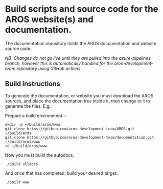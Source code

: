 # Build scripts and source code for the AROS website(s) and documentation.

The documentation repository holds the AROS documentation and website source code.


_NB: Changes do not go live until they are pulled into the azure-pipelines branch, however
this is automatically handled for the aros-development-team repository using GitHub actions._

## Build instructions

To generate the documentation, or website you must download the AROS sources, and place the
documentation tree inside it, then change to it to generate the files. E.g..

Prepare a build environment -:

    mkdir -p ~/build/aros/www
	git clone https://github.com/aros-development-team/AROS.git ~/build/aros
	git clone https://github.com/aros-development-team/documentation.git ~/build/aros/www
	cd ~/build/aros/www

Now you must build the autodocs,

	./build alldocs

And once that has completed, build your desired target..

    ./build www


